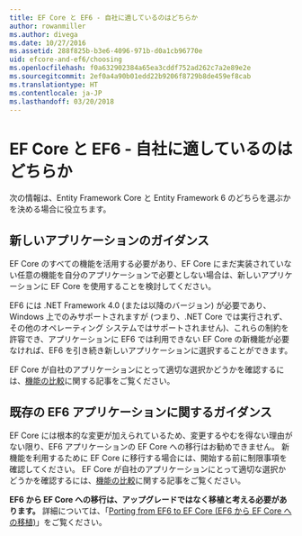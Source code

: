```yaml
---
title: EF Core と EF6 - 自社に適しているのはどちらか
author: rowanmiller
ms.author: divega
ms.date: 10/27/2016
ms.assetid: 288f825b-b3e6-4096-971b-d0a1cb96770e
uid: efcore-and-ef6/choosing
ms.openlocfilehash: f0a632902384a65ea3cddf752ad262c7a2e89e2e
ms.sourcegitcommit: 2ef0a4a90b01edd22b9206f8729b8de459ef8cab
ms.translationtype: HT
ms.contentlocale: ja-JP
ms.lasthandoff: 03/20/2018
---
```

# <a name="ef-core-and-ef6-which-one-is-right-for-you"></a>EF Core と EF6 - 自社に適しているのはどちらか

次の情報は、Entity Framework Core と Entity Framework 6 のどちらを選ぶかを決める場合に役立ちます。

## <a name="guidance-for-new-applications"></a>新しいアプリケーションのガイダンス

EF Core のすべての機能を活用する必要があり、EF Core にまだ実装されていない任意の機能を自分のアプリケーションで必要としない場合は、新しいアプリケーションに EF Core を使用することを検討してください。

EF6 には .NET Framework 4.0 (または以降のバージョン) が必要であり、Windows 上でのみサポートされますが (つまり、.NET Core では実行されず、その他のオペレーティング システムではサポートされません)、これらの制約を許容でき、アプリケーションに EF6 では利用できない EF Core の新機能が必要なければ、EF6 を引き続き新しいアプリケーションに選択することができます。

EF Core が自社のアプリケーションにとって適切な選択かどうかを確認するには、[機能の比較](features.md)に関する記事をご覧ください。

## <a name="guidance-for-existing-ef6-applications"></a>既存の EF6 アプリケーションに関するガイダンス

EF Core には根本的な変更が加えられているため、変更するやむを得ない理由がない限り、EF6 アプリケーションの EF Core への移行はお勧めできません。 新機能を利用するために EF Core に移行する場合には、開始する前に制限事項を確認してください。 EF Core が自社のアプリケーションにとって適切な選択かどうかを確認するには、[機能の比較](features.md)に関する記事をご覧ください。

**EF6 から EF Core への移行は、アップグレードではなく移植と考える必要があります。** 詳細については、「[Porting from EF6 to EF Core (EF6 から EF Core への移植)](porting/index.md)」をご覧ください。
